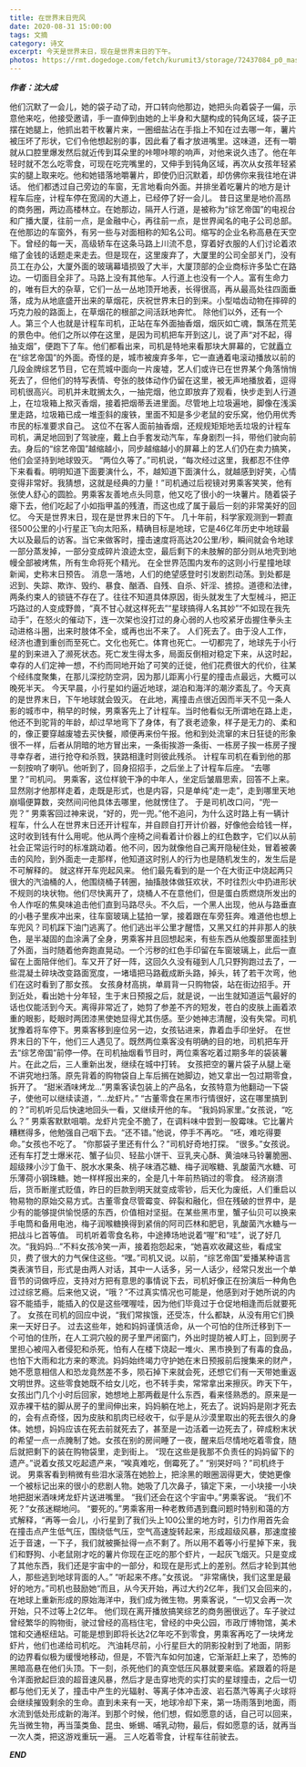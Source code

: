 ```yaml
---
title: 在世界末日兜风
date: 2020-08-31 15:00:00
tags: 文摘
category: 诗文
excerpt: 今天是世界末日，现在是世界末日的下午。
photos: https://rmt.dogedoge.com/fetch/kurumit3/storage/72437084_p0_master1200.jpg?w=1280&h=600&fmt=webp
---
```


***作者：沈大成***

他们沉默了一会儿，她的袋子动了动，开口转向他那边，她把头向着袋子一偏，示意他来吃，他接受邀请，手一直伸到由她的上半身和大腿构成的钝角区域，袋子正摆在她腿上，他抓出若干枚薯片来，一圈细盐沾在手指上不知在过去哪一年，薯片被压坏了形状，它们令他想起别的事，因此看了看才放进嘴里。这味道，还有一嚼就从口腔里爆发然后就近传到耳朵里的咔嚓咔嚓的响声，对他来说久违了。他在年轻时就不怎么吃零食，可现在吃完嘴里的，又伸手到钝角区域，再次从女孩年轻紧实的腿上取来吃。他和她错落地嚼薯片，即使仍旧沉默着，却仿佛你来我往地在讲话。
他们都透过自己旁边的车窗，无言地看向外面。并排坐着吃薯片的地方是计程车后座，计程车停在宽阔的大道上，已经停了好一会儿。
昔日这里是地价高昂的商务圈，两边高楼林立。在她那边，隔开人行道，是被称为“综艺帝国”的电视台和广播大厦，往前一点，是金融中心，再往前一点，是世界闻名的电子公司总部。在他那边的车窗外，有另一些与对面相称的知名公司。缩写的企业名称高悬在天空下。曾经的每一天，高级轿车在这条马路上川流不息，穿着好衣服的人们讨论着浓缩了金钱的话题走来走去。但是现在，这里废弃了，大厦里的公司全部关门，没有员工在办公，大厦外面的玻璃幕墙损毁了大半，大厦顶部的企业商标许多坠亡在路边。一切面目全非了。马路上没有其他车。人行道上也没有一个人。富有生命力的，唯有巨大的杂草，它们一丛一丛地顶开地表，长得很高，再从最高处往四面垂落，成为从地底盛开出来的草烟花，庆祝世界末日的到来。小型啮齿动物在摔碎的巧克力般的路面上，在草烟花的根部之间活跃地奔忙。
除他们以外，还有一个人。第三个人也就是计程车司机，正站在车外面抽香烟，烟灰如亡魂，飘荡在荒芜的景色中。他们之所以停在这里，是因为司机把车开到这儿，说了声“对不起，得抽支烟”，便跑下了车。他们都看出来，司机是特地来看那块大屏幕的，它就矗立在“综艺帝国”的外面。奇怪的是，城市被废弃多年，它一直通着电滚动播放以前的几段金牌综艺节目，它在荒城中面向一片废墟，艺人们或许已在世界某个角落悄悄死去了，但他们的特写表情、夸张的肢体动作仍留在这里，被无声地播放着，逗得司机很高兴。司机并未耽搁太久，一抽完烟，他立即放弃了观看，快步走到人行道上，在垃圾箱上揿灭香烟，接着把烟蒂丢进里面。尽管地上垃圾遍地，脚像在浅溪里走路，垃圾箱已成一堆歪斜的废铁，里面不知是多少老鼠的安乐窝，他仍用优秀市民的标准要求自己。
这位不在客人面前抽香烟，还规规矩矩地丢垃圾的计程车司机，满足地回到了驾驶座，戴上白手套发动汽车，车身剧烈一抖，带他们驶向前去。身后的“综艺帝国”越缩越小，同步越缩越小的屏幕上的艺人们仍在卖力搞笑，他们会坚持到地球毁灭。
“两位久等了。”司机说，“每次经过这里，我都忍不住停下来看看。明明知道下面要演什么，不，越知道下面演什么，就越感到好笑，心情变得非常好。我猜想，这就是经典的力量！”司机通过后视镜对男乘客笑笑，他有张使人舒心的圆脸。男乘客友善地点头同意，他又吃了很小的一块薯片。随着袋子瘪下去，他们吃起了小如指甲盖的残渣，而这也成了属于最后一刻的非常美好的回忆。
今天是世界末日，现在是世界末日的下午。
几十年前，科学家观测到一颗直径500公里的小行星正飞向太阳系，精确目标是地球，它是46亿年历史中地球最大以及最后的访客。当它来做客时，撞击速度将高达20公里/秒，瞬间就会令地球一部分蒸发掉，一部分变成碎片浪迹太空，最后剩下的未肢解的部分则从地壳到地幔全部被烤焦，所有生命将死个精光。
在全世界范围内发布的这则小行星撞地球新闻，史称末日预告。
消息一落地，人们的绝望感登时引发剧烈动荡。到处都是迟到、失踪、欺诈、毁约、暴食、酗酒、自残、自杀、奸淫、掳掠。道德和法律，两条约束人的锁链不存在了。往往不知道具体原因，街头就发生了大型械斗，把正巧路过的人变成野兽，“真不甘心就这样死去”“星球搞得人名其妙”“不如现在我先动手”，在怒火的催动下，连一次架也没打过的身心弱的人也咬紧牙齿握住拳头主动进格斗圈，出来时肢体不全，或再也出不来了。
人们死去了。由于没人工作，经济也遭到重创而至死亡。文化也死亡。体育也死亡。一切都完了，地球先于小行星的到来进入了濒死状态。死亡发生得太多，局面反倒相对稳定下来，从这时起，幸存的人们定神一想，不约而同地开始了可笑的迁徙，他们花费很大的代价，往某个经纬度聚集，在那儿深挖防空洞，因为那儿距离小行星的撞击点最远，大概可以晚死半天。
今天早晨，小行星如约逼近地球，湖泊和海洋的潮汐紊乱了。今天真的是世界末日，下午地球就会毁灭。
在此地，离撞击点很近因而半天不见一条人影的城市中，稍早的时候，男乘客先上了计程车。当时他看似无所谓地在路上走，他还不到驼背的年龄，却过早地弯下了身体，有了衰老迹象，样子是无力的、柔和的，像正要穿越废墟去买快餐，顺便再来份午报。他和到处流窜的末日狂徒的形象很不一样，后者从阴暗的地方冒出来，一条街挨游一条街、一栋房子挨一栋房子搜寻幸存者，进行抢夺和杀戮，狭路相逢时则彼此残杀。
计程车司机在看到他的那一刻按响了喇叭。他听到了，回身招招手，之后坐上了计程车后座。
“去哪里？”司机问。
男乘客，这位样貌干净的中年人，坐定后皱眉思索，回答不上来。显然刚才他那样走着，走既是形式，也是内容，只是单纯“走一走”，走到哪里天地崩塌便算数，突然间问他具体去哪里，他就愣住了。
于是司机改口问，“兜一兜？”
男乘客回过神来说，“好的，兜一兜。”他不追问，为什么这时路上有一辆计程车，什么人在世界末日还开计程车，并自顾自打开计价器，好像他会给钱一样，这时收到钱有什么用呢。他从两个座椅之间看着计价器上的红色数字，它们以从前社会正常运行时的标准跳动着。他不问，因为就像他自己离开隐秘住处，冒着被袭击的风险，到外面走一走那样，他知道这时别人的行为也是随机发生的，发生后是不可解释的。
就这样开车兜起风来。
他们最先看到的是一个在大街正中烧起两只很大的汽油桶的人，他围绕桶子转圈，抽搐肢体做狂欢状，不时往烈火中扔进形状不规则的块状物。他们尽快离开了，烧桶人不在意他们，但是蛋白质燃烧所发出的令人作呕的焦臭味追击他们直到马路尽头。不久后，一个黑人出现，他从与路垂直的小巷子里疾冲出来，往车窗玻璃上猛拍一掌，接着跟在车旁狂奔。难道他也想上车兜风？司机踩下油门逃离了。他们逃出半公里才醒悟，又黑又红的并非那人的肤色，是半凝固的血涂满了全身，男乘客并且回想起来，有些东西从他腹部里面挂到了外面，当时随着他奔跑直晃动。一个污秽的红色手印留在车窗玻璃上，此后一直留在上面陪伴他们。车又开了好一阵，这回久久没有碰到人几只野狗跑过去了，一些混凝土碎块改变路面宽度，一堵墙把马路截成断头路，掉头，转了若干次弯，他们在这时看到了那女孩。
女孩身材高挑，单肩背一只购物袋，站在街边招手。开到近处，看出她十分年轻，生于末日预报之后，就是说，一出生就知道运气最好的话也仅能活到今天。离得非常近了，她剪了参差不齐的短发，苍白的皮肤上画着浓重的眼影，眨眼时两团漆黑使她显得尤其伤感。至少她神志清醒，没有失常。司机犹豫着将车停下。男乘客移到座位另一边，女孩钻进来，靠着血手印坐好。
在世界末日的下午，他们三人遇见了。既然两位乘客没有明确的目的地，司机把车开去“综艺帝国”前停一停。在司机抽烟看节目时，两位乘客吃着过期多年的袋装薯片。在此之后，三人重新出发，继续在城中打转。
女孩把空的薯片袋子从腿上毫不讲究地扫落。原先背着的购物袋自上车后搁在她脚边，她又拿出一包过期零食，拆开了。
“甜米酒味烤龙…”男乘客读包装上的产品名，女孩特意为他翻动一下袋子，使他可以继续读道，“…龙虾片。”
“古董零食在黑市行情很好，这在哪里搞到的？”司机听见后快速地回头一看，又继续开他的车。
“我妈妈家里。”女孩说，“吃么？”
男乘客默默咀嚼。龙虾片完全不脆了，在调料味中尝到一股霉味。它比薯片糟糕得多，他勉强自己咽下去。“还不错。”他说，停手不再吃。
“呸，难吃得要命。”女孩也不吃了。
“你那袋子里还有什么？”司机好奇地打探。
“很多。”女孩说。
还有车打芝士爆米花、蟹子仙贝、轻盐小饼干、豆乳夹心酥、黄油味马铃薯脆圈、超级辣小沙丁鱼干、脱水水果条、桃子味酒芯糖、梅子润喉糖、乳酸菌汽水糖、可乐薄荷小钢珠糖。她一样样报出来的，全是几十年前热销过的零食。
经济崩溃后，货币断崖式贬值，昨日的巨款到明天就变成零钞，后天化为废纸，人们重启以物易物的原始交易方式。古董零食尽管霉变、碎裂和融化，但在残破的世界中，是少有的能够提供愉悦感的东西，价值相对坚挺。在某些黑市里，蟹子仙贝可以换来手电筒和备用电池，梅子润喉糖换得到紧俏的阿司匹林和肥皂，乳酸菌汽水糖与一把战斗匕首等值。
司机听着零食名称，中途捧场地说着“喔”和“哇”，说了好几次。“我妈妈…”不料女孩冷笑一声，接着抱怨起来，“她喜欢收藏这些，看成宝贝，费了很大的力气保住这些。“嘿。”司机又说。以前，“综艺帝国”爱播某种语言类表演节目，形式是由两人对话，其中一人话多，另一人话少，经常只发出一个单音节的词做呼应，支持对方把有意思的事情说下去，司机好像正在扮演后一种角色过过综艺瘾。后来他又说，“哦？”不过真实情况也可能是，他感到对于她所说的内容不能插手，能插入的仅是这些嘿喔哇，因为他们毕竟过于仓促地相逢而后就要死了。
女孩在司机的回应中说，“我们常挨饿，还受冻，什么都缺，从没有用它们换来一天好日子。
过去这些年，她和妈妈谨慎活命，从一个可怕的住所迁移到下一个可怕的住所，在人工洞穴般的房子里严闭窗门，外出时提防被人盯上，回到房子里担心被闯入者侵犯和杀死，怕有人在楼下烧起一堆火、黑市换到了有毒的食品，也怕下大雨和北方来的寒流。妈妈始终竭力守护她在末日预报前后搜集来的财产，她不愿意相信人和恐龙竟然差不多，陨石掉下来就会死，还想它们有一天带她重返文明世界。这些零食她既不给女儿吃，也不转手卖，常常拿出来擦灰。昨天下午，女孩出门几个小时后回家，她想地上那两截是什么东西，看来怪熟悉的。原来是一双赤裸干枯的脚从房子的里间伸出来，妈妈躺在地上，死去了。说妈妈是刚才死去的，会有点奇怪，因为皮肤和肌肉已经收干，似乎是从沙漠里取出的死去很久的身体。她想，妈妈应该在死去前就死去了，甚至是一边活着一边死去了，碎成粉末状的希望一点一点腌制了她。女孩在别的房间睡了一夜，醒来后尽情地吃着零食，随后就把剩下的装在购物袋里，走到街上。
“现在这些是我那不负责任的妈妈留下的遗产。”说着女孩又吃起遗产来，“唉真难吃，倒霉死了。”
“别哭好吗？”司机终于说。
男乘客看到稍微有些泪水滚落在她脸上，把涂黑的眼圈洇得更大，使她更像一个被标记出来的很小的悲剧人物。她吸了几次鼻子，镇定下来，一小块接一小块地把甜米酒味烤龙虾片送进嘴里。
“我们还会在这个宇宙中。”男乘客说。
“我们不死？”女孩迷糊地问。
“要死的。”男乘客用一种老教师遇到蠢问题时特别和蔼的方式解释，“再等一会儿，小行星到了我们头上100公里的地方时，引力作用首先会在撞击点产生低气压，围绕低气压，空气高速旋转起来，形成超级风暴，那速度接近于音速，一下子，我们就被撕扯得一点不剩了。所以用不着等小行星掉下来，我们和野狗、小老鼠刚才吃的薯片你现在正吃的那个虾片，一起灰飞烟灭。只是变成了其他东西，我们还是宇宙中的一部分，和现在是形式上的差别。然后才轮到其他人，那些逃到地球背面的人。”
“听起来不疼。”女孩说。
“非常痛快，我们这里是最好的地方。”司机也鼓励她“而且，从今天开始，再过大约2亿年，我们又会回来的，在地球上重新形成的原始海洋中，我们成为微生物。男乘客说，“一切又会再一次开始，只不过等上2亿年。
他们现在离开播放搞笑综艺的商务圈很远了。车子驶过曾经繁华的购物街，驶过曾经的高档住宅，曾经的中央公园，市政厅博物馆，美术馆和交通枢纽站。可能是想到即将长达2亿年吃不到零食，男乘客再吃了一块烤龙虾片，他们也递给司机吃。
汽油耗尽前，小行星巨大的阴影投射到了地面，阴影的边界看似极为缓慢地移动，但是，不管汽车如何加速，它渐渐赶上来了，恐怖的黑暗高悬在他们头顶。下一刻，杀死他们的真空低压风暴就要来临。紧跟着的将是令洋面掀起巨浪的超音速风暴，然后才是击穿地壳的实打实的星球撞击，之后一切都与他们无关了，撞击中产生的光辐射、等离子体冲击波、岩石蒸汽等离子火球将会继续摧毁剩余的生命。直到未来有一天，地球冷却下来，第一场雨落到地面，雨水流到低处形成新的海洋。到那个时候，他们想，假如愿意的话，自己可以回来，先当微生物，再当藻类鱼、昆虫、蜥蜴、哺乳动物，最后，假如愿意的话，就再当一次人类，把这游戏重玩一遍。
三人吃着零食，计程车往前驶去。



***END***

